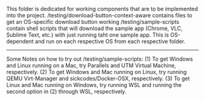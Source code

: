 This folder is dedicated for working components that are to be implemented into the project.
/testing/download-button-context-aware contains files to get an OS-specific download button working
/testing/sample-scripts contain shell scripts that will download the sample app (Chrome, VLC, Sublime Text, etc.) with just running taht one sample app. This is OS-dependent and run on each respective OS from each respective folder.


---------------------------

Some Notes on how to try out /testing/sample-scripts:
(1) To get Windows and Linux running on a Mac, try Parallels and UTM Virtual Machine, respectively.
(2) To get Windows and Mac running on Linux, try running QEMU Virt-Manager and sickcodes/Docker-OSX, respectively.
(3) To get Linux and Mac running on Windows, try running WSL and running the second option in (2) through WSL, respectively.
